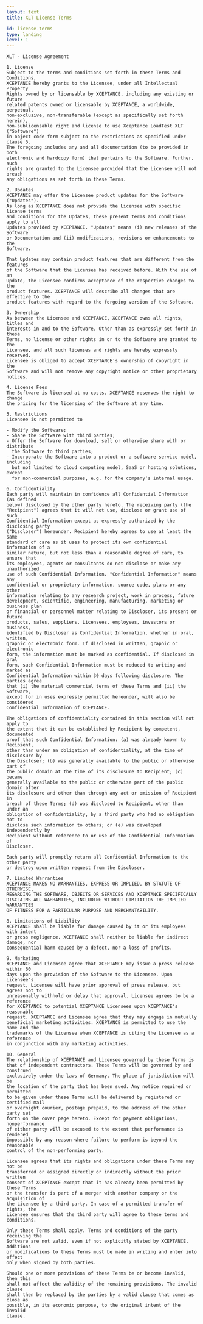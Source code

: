 ```yaml
---
layout: text
title: XLT License Terms

id: license-terms
type: landing
level: 1
---
```



    XLT - License Agreement

    1. License
    Subject to the terms and conditions set forth in these Terms and Conditions,
    XCEPTANCE hereby grants to the Licensee, under all Intellectual Property
    Rights owned by or licensable by XCEPTANCE, including any existing or future
    related patents owned or licensable by XCEPTANCE, a worldwide, perpetual,
    non-exclusive, non-transferable (except as specifically set forth herein),
    non-sublicensable right and license to use Xceptance LoadTest XLT ("Software")
    in object code form subject to the restrictions as specified under clause 5.
    The foregoing includes any and all documentation (to be provided in both
    electronic and hardcopy form) that pertains to the Software. Further, such
    rights are granted to the Licensee provided that the Licensee will not breach
    any obligations as set forth in these Terms.

    2. Updates
    XCEPTANCE may offer the Licensee product updates for the Software ("Updates").
    As long as XCEPTANCE does not provide the Licensee with specific license terms
    and conditions for the Updates, these present terms and conditions apply to all
    Updates provided by XCEPTANCE. "Updates" means (i) new releases of the Software
    or Documentation and (ii) modifications, revisions or enhancements to the
    Software.

    That Updates may contain product features that are different from the features
    of the Software that the Licensee has received before. With the use of an
    Update, the Licensee confirms acceptance of the respective changes to the
    product features. XCEPTANCE will describe all changes that are effective to the
    product features with regard to the forgoing version of the Software.

    3. Ownership
    As between the Licensee and XCEPTANCE, XCEPTANCE owns all rights, titles and
    interests in and to the Software. Other than as expressly set forth in these
    Terms, no license or other rights in or to the Software are granted to the
    Licensee, and all such licenses and rights are hereby expressly reserved.
    Licensee is obliged to accept XCEPTANCE's ownership of copyright in the
    Software and will not remove any copyright notice or other proprietary notices.

    4. License Fees 
    The Software is licensed at no costs. XCEPTANCE reserves the right to change
    the pricing for the licensing of the Software at any time.

    5. Restrictions 
    Licensee is not permitted to 

    - Modify the Software;
    - Share the Software with third parties;
    - Offer the Software for download, sell or otherwise share with or distribute
      the Software to third parties;
    - Incorporate the Software into a product or a software service model, including
      but not limited to cloud computing model, SaaS or hosting solutions, except
      for non-commercial purposes, e.g. for the company's internal usage.

    6. Confidentiality
    Each party will maintain in confidence all Confidential Information (as defined
    below) disclosed by the other party hereto. The receiving party (the
    "Recipient") agrees that it will not use, disclose or grant use of such
    Confidential Information except as expressly authorized by the disclosing party
    ("Discloser") hereunder. Recipient hereby agrees to use at least the same
    standard of care as it uses to protect its own confidential information of a
    similar nature, but not less than a reasonable degree of care, to ensure that
    its employees, agents or consultants do not disclose or make any unauthorized
    use of such Confidential Information. "Confidential Information" means any
    confidential or proprietary information, source code, plans or any other
    information relating to any research project, work in process, future
    development, scientific, engineering, manufacturing, marketing or business plan
    or financial or personnel matter relating to Discloser, its present or future
    products, sales, suppliers, Licensees, employees, investors or business,
    identified by Discloser as Confidential Information, whether in oral, written,
    graphic or electronic form. If disclosed in written, graphic or electronic
    form, the information must be marked as confidential. If disclosed in oral
    form, such Confidential Information must be reduced to writing and marked as
    Confidential Information within 30 days following disclosure. The parties agree
    that (i) the material commercial terms of these Terms and (ii) the Software,
    except for in uses expressly permitted hereunder, will also be considered
    Confidential Information of XCEPTANCE.

    The obligations of confidentiality contained in this section will not apply to
    the extent that it can be established by Recipient by competent, documented
    proof that such Confidential Information: (a) was already known to Recipient,
    other than under an obligation of confidentiality, at the time of disclosure by
    the Discloser; (b) was generally available to the public or otherwise part of
    the public domain at the time of its disclosure to Recipient; (c) became
    generally available to the public or otherwise part of the public domain after
    its disclosure and other than through any act or omission of Recipient in
    breach of these Terms; (d) was disclosed to Recipient, other than under an
    obligation of confidentiality, by a third party who had no obligation not to
    disclose such information to others; or (e) was developed independently by
    Recipient without reference to or use of the Confidential Information of
    Discloser.

    Each party will promptly return all Confidential Information to the other party
    or destroy upon written request from the Discloser.

    7. Limited Warranties
    XCEPTANCE MAKES NO WARRANTIES, EXPRESS OR IMPLIED, BY STATUTE OF OTHERWISE,
    REGARDING THE SOFTWARE, OBJECTS OR SERVICES AND XCEPTANCE SPECIFICALLY
    DISCLAIMS ALL WARRANTIES, INCLUDING WITHOUT LIMITATION THE IMPLIED WARRANTIES
    OF FITNESS FOR A PARTICULAR PURPOSE AND MERCHANTABILITY.

    8. Limitations of Liability
    XCEPTANCE shall be liable for damage caused by it or its employees with intent
    or gross negligence. XCEPTANCE shall neither be liable for indirect damage, nor
    consequential harm caused by a defect, nor a loss of profits.

    9. Marketing
    XCEPTANCE and Licensee agree that XCEPTANCE may issue a press release within 60
    days upon the provision of the Software to the Licensee. Upon Licensee's
    request, Licensee will have prior approval of press release, but agrees not to
    unreasonably withhold or delay that approval. Licensee agrees to be a reference
    for XCEPTANCE to potential XCEPTANCE Licensees upon XCEPTANCE's reasonable
    request. XCEPTANCE and Licensee agree that they may engage in mutually
    beneficial marketing activities. XCEPTANCE is permitted to use the name and the
    trademarks of the Licensee when XCEPTANCE is citing the Licensee as a reference
    in conjunction with any marketing activities.

    10. General
    The relationship of XCEPTANCE and Licensee governed by these Terms is
    that of independent contractors. These Terms will be governed by and construed
    exclusively under the laws of Germany. The place of jurisdiction will be
    the location of the party that has been sued. Any notice required or permitted
    to be given under these Terms will be delivered by registered or certified mail
    or overnight courier, postage prepaid, to the address of the other party set
    forth on the cover page hereto. Except for payment obligations, nonperformance
    of either party will be excused to the extent that performance is rendered
    impossible by any reason where failure to perform is beyond the reasonable
    control of the non-performing party.

    Licensee agrees that its rights and obligations under these Terms may not be
    transferred or assigned directly or indirectly without the prior written
    consent of XCEPTANCE except that it has already been permitted by these Terms
    or the transfer is part of a merger with another company or the acquisition of
    the Licensee by a third party. In case of a permitted transfer of rights, the
    Licensee ensures that the third party will agree to these terms and conditions.

    Only these Terms shall apply. Terms and conditions of the party receiving the
    Software are not valid, even if not explicitly stated by XCEPTANCE. Additions
    or modifications to these Terms must be made in writing and enter into effect
    only when signed by both parties.

    Should one or more provisions of these Terms be or become invalid, then this
    shall not affect the validity of the remaining provisions. The invalid clause
    shall then be replaced by the parties by a valid clause that comes as close as
    possible, in its economic purpose, to the original intent of the invalid
    clause.
